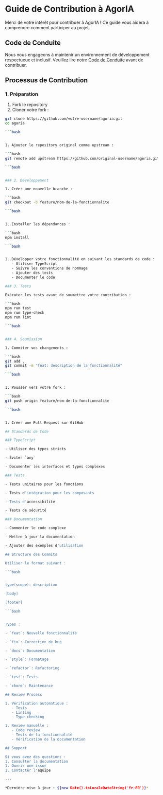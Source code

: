 # Guide de Contribution à AgorIA

Merci de votre intérêt pour contribuer à AgorIA ! Ce guide vous aidera à comprendre comment participer au projet.

## Code de Conduite

Nous nous engageons à maintenir un environnement de développement respectueux et inclusif. Veuillez lire notre [Code de Conduite](CODE_OF_CONDUCT.md) avant de contribuer.

## Processus de Contribution

### 1. Préparation

1. Fork le repository
1. Cloner votre fork :

```bash
git clone https://github.com/votre-username/agoria.git
cd agoria

```bash


1. Ajouter le repository original comme upstream :

```bash
git remote add upstream https://github.com/original-username/agoria.git

```bash


### 2. Développement

1. Créer une nouvelle branche :

```bash
git checkout -b feature/nom-de-la-fonctionnalite

```bash


1. Installer les dépendances :

```bash
npm install

```bash


1. Développer votre fonctionnalité en suivant les standards de code :
   - Utiliser TypeScript
   - Suivre les conventions de nommage
   - Ajouter des tests
   - Documenter le code

### 3. Tests

Exécuter les tests avant de soumettre votre contribution :

```bash
npm run test
npm run type-check
npm run lint

```bash


### 4. Soumission

1. Commiter vos changements :

```bash
git add .
git commit -m "feat: description de la fonctionnalité"

```bash


1. Pousser vers votre fork :

```bash
git push origin feature/nom-de-la-fonctionnalite

```bash


1. Créer une Pull Request sur GitHub

## Standards de Code

### TypeScript

- Utiliser des types stricts

- Éviter `any`

- Documenter les interfaces et types complexes

### Tests

- Tests unitaires pour les fonctions

- Tests d'intégration pour les composants

- Tests d'accessibilité

- Tests de sécurité

### Documentation

- Commenter le code complexe

- Mettre à jour la documentation

- Ajouter des exemples d'utilisation

## Structure des Commits

Utiliser le format suivant :

```bash


type(scope): description

[body]

[footer]

```bash


Types :

- `feat`: Nouvelle fonctionnalité

- `fix`: Correction de bug

- `docs`: Documentation

- `style`: Formatage

- `refactor`: Refactoring

- `test`: Tests

- `chore`: Maintenance

## Review Process

1. Vérification automatique :
   - Tests
   - Linting
   - Type checking

1. Review manuelle :
   - Code review
   - Tests de la fonctionnalité
   - Vérification de la documentation

## Support

Si vous avez des questions :
1. Consulter la documentation
1. Ouvrir une issue
1. Contacter l'équipe

---

*Dernière mise à jour : ${new Date().toLocaleDateString('fr-FR')}*
